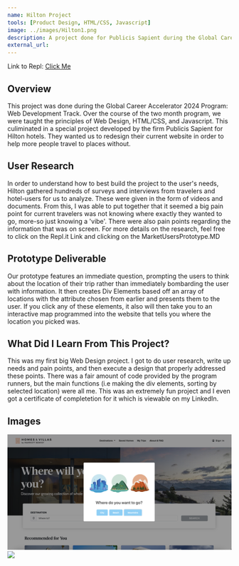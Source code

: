 ```yaml
---
name: Hilton Project
tools: [Product Design, HTML/CSS, Javascript]
image: ../images/Hilton1.png
description: A project done for Publicis Sapient during the Global Career Accelerator 2024 Program.    
external_url: 
---
```


Link to Repl: <a href="https://replit.com/@wsf8177/Will-Frank-Portfolio-Project-PS-Mariott-Homes-and-Villas" >Click Me</a>

## Overview

This project was done during the Global Career Accelerator 2024 Program: Web Development Track. Over the course of the two month program, we were taught the principles of Web Design, HTML/CSS, and Javascript. This culiminated in a special project developed by the firm Publicis Sapient for Hilton hotels. They wanted us to redesign their current website in order to help more people travel to places without. 

## User Research

In order to understand how to best build the project to the user's needs, Hilton gathered hundreds of surveys and interviews from travelers and hotel-users for us to analyze. These were given in the form of videos and documents. From this, I was able to put together that it seemed a big pain point for current travelers was not knowing where exactly they wanted to go, more-so just knowing a 'vibe'. There were also pain points regarding the information that was on screen. For more details on the research, feel free to click on the Repl.it Link and clicking on the MarketUsersPrototype.MD

## Prototype Deliverable

Our prototype features an immediate question, prompting the users to think about the location of their trip rather than immediately bombarding the user with information. It then creates Div Elements based off an array of locations with the attribute chosen from earlier and presents them to the user. If you click any of these elements, it also will then take you to an interactive map programmed into the website that tells you where the location you picked was.

## What Did I Learn From This Project?

This was my first big Web Design project. I got to do user research, write up needs and pain points, and then execute a design that properly addressed these points. There was a fair amount of code provided by the program runners, but the main functions (i.e making the div elements, sorting by selected location) were all me. This was an extremely fun project and I even got a certificate of completetion for it which is viewable on my LinkedIn.


## Images
<img src="../images/Hilton1.png">
<img src="../images/Hilton2.png">